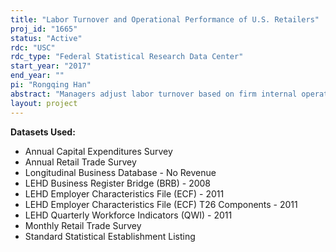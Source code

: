 ```yaml
---
title: "Labor Turnover and Operational Performance of U.S. Retailers"
proj_id: "1665"
status: "Active"
rdc: "USC"
rdc_type: "Federal Statistical Research Data Center"
start_year: "2017"
end_year: ""
pi: "Rongqing Han"
abstract: "Managers adjust labor turnover based on firm internal operational performance metrics while employees voluntarily leave or switch jobs, which in turn affects firm performance. It has been a challenge to link labor turnover to firm performance because the benefits and costs of labor turnover are hard to quantify. Besides, firm performance is very hard to measure in general because it is affected both by financial factors outside firms and operational efficiencies inside firms. This research empirically determines the sign and magnitude of the correlation between labor turnover and firm operational performance. First, the project examines inventory turnover, a financial and operational metric indicating how fast a retailer is generating value compared to its average inventory level. By controlling for its correlation with related financial metrics, adjusted inventory turnover (AIT) is estimated to measure firm operational performance. AIT has been shown to predict future financial performance, including sales, earnings, and stock return. Second, this relationship varies across retailers of different labor intensity. By controlling for retailer characteristics, the correlation of labor turnover and firm performance is estimated, and the exacerbating or mitigating effect of labor intensity is investigated. Moreover, this research tests the hypothesis that such a relation is non-linear. This project uses various Census Bureau datasets with U.S. retailers from 1999 to 2012."
layout: project
---
```


**Datasets Used:**

  - Annual Capital Expenditures Survey 
  - Annual Retail Trade Survey 
  - Longitudinal Business Database - No Revenue 
  - LEHD Business Register Bridge (BRB) - 2008 
  - LEHD Employer Characteristics File (ECF) - 2011 
  - LEHD Employer Characteristics File (ECF) T26 Components - 2011 
  - LEHD Quarterly Workforce Indicators (QWI) - 2011 
  - Monthly Retail Trade Survey 
  - Standard Statistical Establishment Listing 

